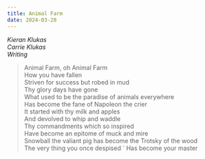 ```yaml
---
title: Animal Farm
date: 2024-03-20
---
```


*Kieran Klukas*  
*Carrie Klukas*  
*Writing*  

> Animal Farm, oh Animal Farm  
> How you have fallen  
> Striven for success but robed in mud  
> Thy glory days have gone  
> What used to be the paradise of animals everywhere  
> Has become the fane of Napoleon the crier  
> It started with thy milk and apples  
> And devolved to whip and waddle  
> Thy commandments which so inspired  
> Have become an epitome of muck and mire  
> Snowball the valiant pig has become the Trotsky of the wood  
> The very thing you once despised  `
> Has become your master  
	
	